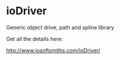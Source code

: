 # ioDriver
Generic object drive, path and spline library

Get all the details here:

http://www.iosoftsmiths.com/ioDriver/

